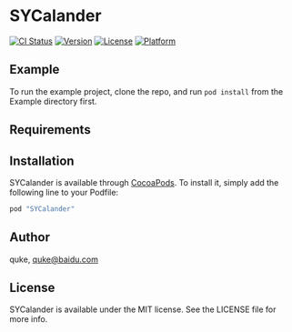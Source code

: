 # SYCalander

[![CI Status](http://img.shields.io/travis/quke/SYCalander.svg?style=flat)](https://travis-ci.org/quke/SYCalander)
[![Version](https://img.shields.io/cocoapods/v/SYCalander.svg?style=flat)](http://cocoapods.org/pods/SYCalander)
[![License](https://img.shields.io/cocoapods/l/SYCalander.svg?style=flat)](http://cocoapods.org/pods/SYCalander)
[![Platform](https://img.shields.io/cocoapods/p/SYCalander.svg?style=flat)](http://cocoapods.org/pods/SYCalander)

## Example

To run the example project, clone the repo, and run `pod install` from the Example directory first.

## Requirements

## Installation

SYCalander is available through [CocoaPods](http://cocoapods.org). To install
it, simply add the following line to your Podfile:

```ruby
pod "SYCalander"
```

## Author

quke, quke@baidu.com

## License

SYCalander is available under the MIT license. See the LICENSE file for more info.
